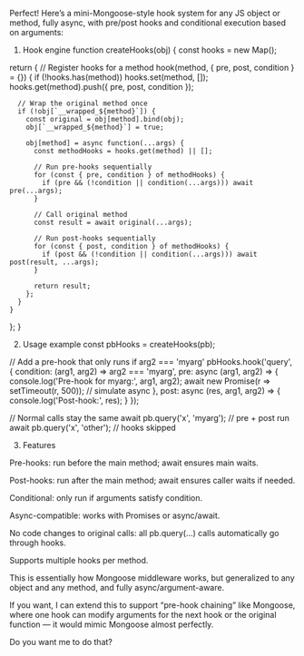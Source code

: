 Perfect! Here’s a mini-Mongoose-style hook system for any JS object or method, fully async, with pre/post hooks and conditional execution based on arguments:

1. Hook engine
function createHooks(obj) {
  const hooks = new Map();

  return {
    // Register hooks for a method
    hook(method, { pre, post, condition } = {}) {
      if (!hooks.has(method)) hooks.set(method, []);
      hooks.get(method).push({ pre, post, condition });

      // Wrap the original method once
      if (!obj[`__wrapped_${method}`]) {
        const original = obj[method].bind(obj);
        obj[`__wrapped_${method}`] = true;

        obj[method] = async function(...args) {
          const methodHooks = hooks.get(method) || [];

          // Run pre-hooks sequentially
          for (const { pre, condition } of methodHooks) {
            if (pre && (!condition || condition(...args))) await pre(...args);
          }

          // Call original method
          const result = await original(...args);

          // Run post-hooks sequentially
          for (const { post, condition } of methodHooks) {
            if (post && (!condition || condition(...args))) await post(result, ...args);
          }

          return result;
        };
      }
    }
  };
}

2. Usage example
const pbHooks = createHooks(pb);

// Add a pre-hook that only runs if arg2 === 'myarg'
pbHooks.hook('query', {
  condition: (arg1, arg2) => arg2 === 'myarg',
  pre: async (arg1, arg2) => {
    console.log('Pre-hook for myarg:', arg1, arg2);
    await new Promise(r => setTimeout(r, 500)); // simulate async
  },
  post: async (res, arg1, arg2) => {
    console.log('Post-hook:', res);
  }
});

// Normal calls stay the same
await pb.query('x', 'myarg'); // pre + post run
await pb.query('x', 'other'); // hooks skipped

3. Features

Pre-hooks: run before the main method; await ensures main waits.

Post-hooks: run after the main method; await ensures caller waits if needed.

Conditional: only run if arguments satisfy condition.

Async-compatible: works with Promises or async/await.

No code changes to original calls: all pb.query(...) calls automatically go through hooks.

Supports multiple hooks per method.

This is essentially how Mongoose middleware works, but generalized to any object and any method, and fully async/argument-aware.

If you want, I can extend this to support “pre-hook chaining” like Mongoose, where one hook can modify arguments for the next hook or the original function — it would mimic Mongoose almost perfectly.

Do you want me to do that?